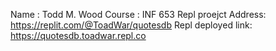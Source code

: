 Name : Todd M. Wood
Course : INF 653
Repl proejct Address: https://replit.com/@ToadWar/quotesdb
Repl deployed link: https://quotesdb.toadwar.repl.co